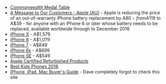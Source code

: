 * [Commonwealth Medal Table](http://www.bbc.com/sport/commonwealth-games/medals/countries)
* [A Message to Our Customers - Apple (AU)](https://www.apple.com/au/iphone-battery-and-performance/) - Apple is reducing the price of an out-of-warranty iPhone battery replacement by A$80 - from A$119 to A$39 - for anyone with an iPhone 6 or later whose battery needs to be replaced, available worldwide through to December 2018
* [iPhone X](https://www.apple.com/au/iphone-x/) - A$1,579
* [iPhone 8](https://www.apple.com/au/iphone-8/) - A$1,079
* [iPhone 7](https://www.apple.com/au/shop/buy-iphone/iphone-7) - A$849
* [iPhone 6s](https://www.apple.com/au/shop/buy-iphone/iphone6s) - A$699
* [iPhone SE](https://www.apple.com/au/iphone-se/) - A$549
* [Apple Certified Refurbished Products](https://www.apple.com/au/shop/browse/home/specialdeals)
* [Best Kids Phones 2018](https://www.techadvisor.co.uk/test-centre/mobile-phone/best-kids-phones-for-2018-3647555/)
* [iPhone, iPad, Mac Buyer's Guide](https://buyersguide.macrumors.com/) - Dave completely forgot to check this site
